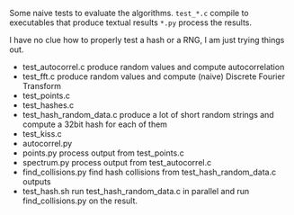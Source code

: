 Some naive tests to evaluate the algorithms.
`test_*.c` compile to executables that produce textual results
`*.py` process the results.

I have no clue how to properly test a hash or a RNG, I am just trying things out.

- test\_autocorrel.c produce random values and compute autocorrelation
- test\_fft.c produce random values and compute (naive) Discrete Fourier Transform
- test\_points.c
- test\_hashes.c
- test\_hash\_random\_data.c produce a lot of short random strings and compute a 32bit hash for each of them
- test\_kiss.c
- autocorrel.py
- points.py process output from test\_points.c
- spectrum.py process output from test\_autocorrel.c
- find\_collisions.py find hash collisions from test\_hash\_random\_data.c outputs
- test\_hash.sh run test\_hash\_random\_data.c in parallel and run find\_collisions.py on the result.
